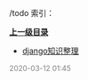 /todo 索引：


**[上一级目录](/index.md)**

- [django知识整理](/todo/django知识整理.md)


<font size=2 color='grey'> 2020-03-12 01:45 </font>